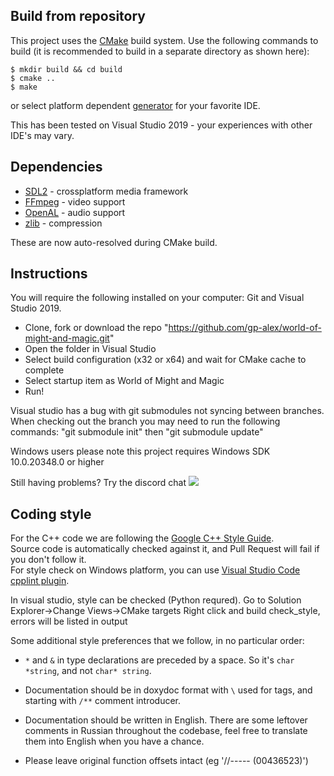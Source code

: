 
Build from repository
---------------------

This project uses the [CMake](https://cmake.org) build system.
Use the following commands to build (it is recommended to build in a separate directory as shown here):

``` shell
$ mkdir build && cd build
$ cmake ..
$ make
```
or select platform dependent [generator](https://cmake.org/cmake/help/latest/manual/cmake-generators.7.html) for your favorite IDE.


This has been tested on Visual Studio 2019 - your experiences with other IDE's may vary.


Dependencies
------------

* [SDL2](https://www.libsdl.org/download-2.0.php) - crossplatform media framework
* [FFmpeg](https://ffmpeg.zeranoe.com/builds/) - video support
* [OpenAL](https://www.openal.org/downloads/OpenAL11CoreSDK.zip) - audio support
* [zlib](http://gnuwin32.sourceforge.net/packages/zlib.htm) - compression

These are now auto-resolved during CMake build.


Instructions
------------
You will require the following installed on your computer: Git and Visual Studio 2019.

* Clone, fork or download the repo "https://github.com/gp-alex/world-of-might-and-magic.git"
* Open the folder in Visual Studio
* Select build configuration (x32 or x64) and wait for CMake cache to complete
* Select startup item as World of Might and Magic
* Run!

Visual studio has a bug with git submodules not syncing between branches.
When checking out the branch you may need to run the following commands: "git submodule init" then "git submodule update"

Windows users please note this project requires Windows SDK 10.0.20348.0 or higher

Still having problems? Try the discord chat [![](https://img.shields.io/badge/chat-on%20discord-green.svg)](https://discord.gg/jRCyPtq)


Coding style
------------
For the C++ code we are following the [Google C++ Style Guide](http://google.github.io/styleguide/cppguide.html).<br />
Source code is automatically checked against it, and Pull Request will fail if you don't follow it.<br />
For style check on Windows platform, you can use [Visual Studio Code cpplint plugin](https://marketplace.visualstudio.com/items?itemName=mine.cpplint).

In visual studio, style can be checked (Python requred). Go to Solution Explorer->Change Views->CMake targets
Right click and build check_style, errors will be listed in output

Some additional style preferences that we follow, in no particular order:
* `*` and `&` in type declarations are preceded by a space. So it's `char *string`, and not `char* string`.
* Documentation should be in doxydoc format with `\` used for tags, and starting with `/**` comment introducer.
* Documentation should be written in English. There are some leftover comments in Russian throughout the codebase, feel free to translate them into English when you have a chance.

* Please leave original function offsets intact (eg '//----- (00436523)')
